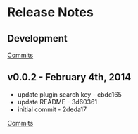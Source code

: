 # Release Notes

## Development

[Commits](https://github.com/jhudson8/gwm-config/compare/v0.0.2...master)

## v0.0.2 - February 4th, 2014

- update plugin search key - cbdc165
- update README - 3d60361
- initial commit - 2deda17

[Commits](https://github.com/jhudson8/gwm-config/compare/adc4cb9...v0.0.2)

